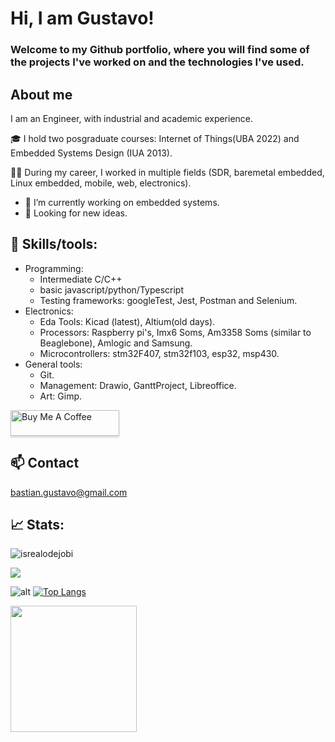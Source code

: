 #  Hi, I am Gustavo! 
<!-- Welcome message -->
### Welcome to my Github portfolio, where you will find some of the projects I've worked on and the technologies I've used.


 <!--Description -->
## About me
<p>I am an Engineer, with industrial and academic experience. </p>
🎓 I hold two posgraduate courses: Internet of Things(UBA 2022) and Embedded Systems Design (IUA 2013).

👷‍♂️ During my career, I worked in multiple fields (SDR, baremetal embedded, Linux embedded, mobile, web, electronics). 

<!--Contact/interest -->
* 🌱 I’m currently working on embedded systems.
* 👀 Looking for new ideas.
 
  
## 🧰 Skills/tools:

  * Programming:
     - Intermediate C/C++ 
     - basic javascript/python/Typescript
     - Testing frameworks: googleTest, Jest, Postman and Selenium.
  * Electronics:
     - Eda Tools: Kicad (latest), Altium(old days).
     - Processors: Raspberry pi's, Imx6 Soms, Am3358 Soms (similar to Beaglebone), Amlogic and Samsung.
     - Microcontrollers: stm32F407, stm32f103, esp32, msp430.
  *  General tools:
     - Git.
     - Management: Drawio, GanttProject, Libreoffice.
     - Art: Gimp.
         
<a href="https://buymeacoffee.com/bastiangusb" target="_blank"><img src="https://www.buymeacoffee.com/assets/img/custom_images/orange_img.png" alt="Buy Me A Coffee" style="height: 41px !important;width: 174px !important;box-shadow: 0px 3px 2px 0px rgba(190, 190, 190, 0.5) !important;-webkit-box-shadow: 0px 3px 2px 0px rgba(190, 190, 190, 0.5) !important;" ></a>



## 📫 Contact
[bastian.gustavo@gmail.com](mailto:bastian.gustavo@gmail.com?)
<!--Stats -->
## 📈 Stats:
<p> <align="left"> <img src="https://komarev.com/ghpvc/?username=gustavobastian&label=Profile%20views&color=0e75b6&style=flat" alt="isrealodejobi" />
</p>
<p>
<img  src="https://github-profile-trophy.vercel.app/?username=gustavobastian&theme=radical&no-frame=true"/>
</p>
 
![alt](https://github-readme-stats.vercel.app/api?username=gustavobastian&theme=tokyonight&show_icons=true&hide_border=true&count_private=true) [![Top Langs](https://github-readme-stats.vercel.app/api/top-langs/?username=gustavobastian&layout=donut&theme=tokyonight)](https://github.com/gustavobastian/github-readme-stats)
<p>
<img align="left" height=202 src="https://github-readme-streak-stats-git-main-davids-projects-ad77adcc.vercel.app/?user=gustavobastian&theme=radical"/>
</p>


